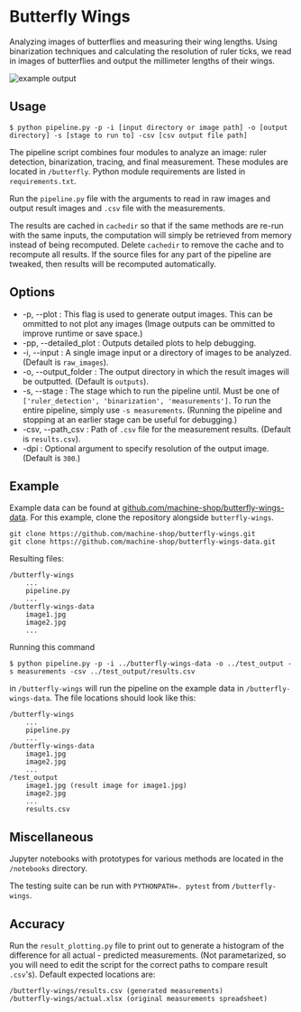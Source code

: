 # Butterfly Wings

Analyzing images of butterflies and measuring their wing lengths. Using binarization techniques and calculating the resolution of ruler ticks, we read in images of butterflies and output the millimeter lengths of their wings.

![example output](example_result.JPG)

## Usage
```
$ python pipeline.py -p -i [input directory or image path] -o [output directory] -s [stage to run to] -csv [csv output file path]
```
The pipeline script combines four modules to analyze an image: ruler detection, binarization, tracing, and final measurement. These modules are located in `/butterfly`. Python module requirements are listed in `requirements.txt`.

Run the `pipeline.py` file with the arguments to read in raw images and output result images and `.csv` file with the measurements.

The results are cached in `cachedir` so that if the same methods are re-run with the same inputs, the computation will simply be retrieved from memory instead of being recomputed. Delete `cachedir` to remove the cache and to recompute all results. If the source files for any part of the pipeline are tweaked, then results will be recomputed automatically.

## Options
* -p, --plot : This flag is used to generate output images. This can be ommitted to not plot any images (Image outputs can be ommitted to improve runtime or save space.)
* -pp, --detailed_plot : Outputs detailed plots to help debugging. 
* -i, --input : A single image input or a directory of images to be analyzed. (Default is `raw_images`).
* -o, --output_folder : The output directory in which the result images will be outputted. (Default is `outputs`).
* -s, --stage : The stage which to run the pipeline until. Must be one of  `['ruler_detection', 'binarization', 'measurements']`. To run the entire pipeline, simply use `-s measurements`. (Running the pipeline and stopping at an earlier stage can be useful for debugging.)
* -csv, --path_csv :  Path of `.csv` file for the measurement results. (Default is `results.csv`).
* -dpi : Optional argument to specify resolution of the output image. (Default is `300`.)

## Example
Example data can be found at [github.com/machine-shop/butterfly-wings-data](https://github.com/machine-shop/butterfly-wings-data). For this example, clone the repository alongside `butterfly-wings`.
```
git clone https://github.com/machine-shop/butterfly-wings.git
git clone https://github.com/machine-shop/butterfly-wings-data.git
```
Resulting files:
```
/butterfly-wings
    ...
    pipeline.py
    ...
/butterfly-wings-data
    image1.jpg
    image2.jpg
    ...
```

Running this command
```
$ python pipeline.py -p -i ../butterfly-wings-data -o ../test_output -s measurements -csv ../test_output/results.csv
```
in `/butterfly-wings` will run the pipeline on the example data in `/butterfly-wings-data`. The file locations should look like this:
```
/butterfly-wings
    ...
    pipeline.py
    ...
/butterfly-wings-data
    image1.jpg
    image2.jpg
    ...
/test_output
    image1.jpg (result image for image1.jpg)
    image2.jpg
    ...
    results.csv
```

## Miscellaneous

Jupyter notebooks with prototypes for various methods are located in the `/notebooks` directory.

The testing suite can be run with `PYTHONPATH=. pytest` from `/butterfly-wings`.

## Accuracy
Run the `result_plotting.py` file to print out to generate a histogram of the difference for all actual - predicted measurements. (Not parametarized, so you will need to edit the script for the correct paths to compare result `.csv`'s). Default expected locations are:
```
/butterfly-wings/results.csv (generated measurements)
/butterfly-wings/actual.xlsx (original measurements spreadsheet)
```
